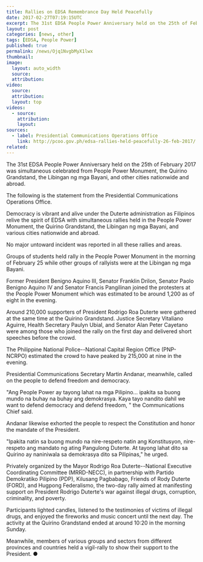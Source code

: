 ```yaml
---
title: Rallies on EDSA Remembrance Day Held Peacefully
date: 2017-02-27T07:19:15UTC
excerpt: The 31st EDSA People Power Anniversary held on the 25th of February 2017 was simultaneous celebrated from People Power Monument, the Quirino Grandstand, the Libingan ng mga Bayani, and other cities nationwide and abroad.
layout: post
categories: [news, other]
tags: [EDSA, People Power]
published: true
permalink: /news/Ojq1NvgbMyX1lwx
thumbnail:
image:
  layout: auto_width
  source: 
  attribution: 
video:
  source: 
  attribution: 
  layout: top
videos:
  - source: 
    attribution: 
    layout: 
sources:
  - label: Presidential Communications Operations Office
    link: http://pcoo.gov.ph/edsa-rallies-held-peacefully-26-feb-2017/
related:
---
```


The 31st EDSA People Power Anniversary held on the 25th of February 2017 was simultaneous celebrated from People Power Monument, the Quirino Grandstand, the Libingan ng mga Bayani, and other cities nationwide and abroad.

The following is the statement from the Presidential Communications Operations Office.

Democracy is vibrant and alive under the Duterte administration as Filipinos relive the spirit of EDSA with simultaneous rallies held in the People Power Monument, the Quirino Grandstand, the Libingan ng mga Bayani, and various cities nationwide and abroad.

No major untoward incident was reported in all these rallies and areas.

Groups of students held rally in the People Power Monument in the morning of February 25 while other groups of rallyists were at the Libingan ng mga Bayani.

Former President Benigno Aquino III, Senator Franklin Drilon, Senator Paolo Benigno Aquino IV and Senator Francis Pangilinan joined the protesters at the People Power Monument which was estimated to be around 1,200 as of eight in the evening.

Around 210,000 supporters of President Rodrigo Roa Duterte were gathered at the same time at the Quirino Grandstand. Justice Secretary Vitaliano Aguirre, Health Secretary Paulyn Ubial, and Senator Alan Peter Cayetano were among those who joined the rally on the first day and delivered short speeches before the crowd.

The Philippine National Police--National Capital Region Office (PNP-NCRPO) estimated the crowd to have peaked by 215,000 at nine in the evening.

Presidential Communications Secretary Martin Andanar, meanwhile, called on the people to defend freedom and democracy.

"Ang People Power ay tayong lahat na mga Pilipino... ipakita sa buong mundo na buhay na buhay ang demokrasya. Kaya tayo nandito dahil we want to defend democracy and defend freedom, " the Communications Chief said.

Andanar likewise exhorted the people to respect the Constitution and honor the mandate of the President.

"Ipakita natin sa buong mundo na nire-respeto natin ang Konstitusyon, nire-respeto ang mandato ng ating Pangulong Duterte. At tayong lahat dito sa Quirino ay naniniwala sa demokrasya dito sa Pilipinas," he urged.

Privately organized by the Mayor Rodrigo Roa Duterte--National Executive Coordinating Committee (MRRD-NECC), in partnership with Partido Demokratiko Pilipino (PDP), Kilusang Pagbabago, Friends of Rody Duterte (FORD), and Hugpong Federalismo, the two-day rally aimed at manifesting support on President Rodrigo Duterte's war against illegal drugs, corruption, criminality, and poverty.

Participants lighted candles, listened to the testimonies of victims of illegal drugs, and enjoyed the fireworks and music concert until the next day. The activity at the Quirino Grandstand ended at around 10:20 in the morning Sunday.

Meanwhile, members of various groups and sectors from different provinces and countries held a vigil-rally to show their support to the President.
&#x25cf;
